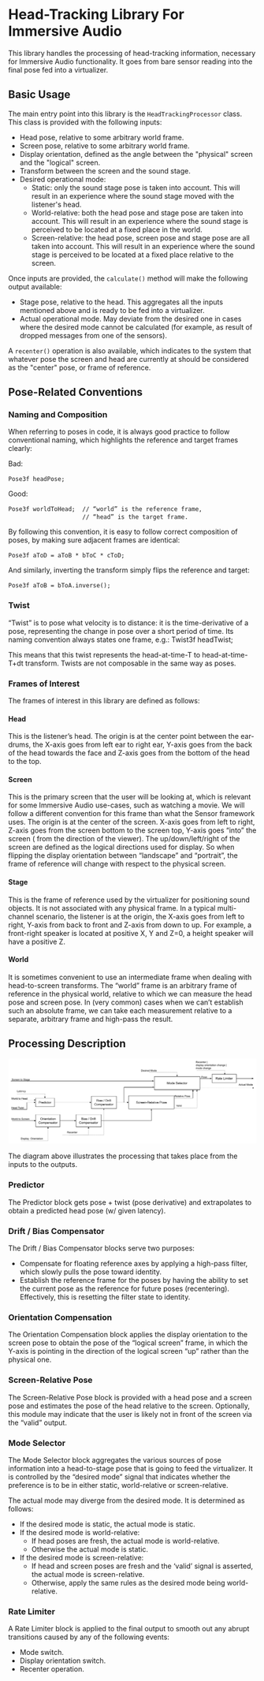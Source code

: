# Head-Tracking Library For Immersive Audio

This library handles the processing of head-tracking information, necessary for
Immersive Audio functionality. It goes from bare sensor reading into the final
pose fed into a virtualizer.

## Basic Usage

The main entry point into this library is the `HeadTrackingProcessor` class.
This class is provided with the following inputs:

- Head pose, relative to some arbitrary world frame.
- Screen pose, relative to some arbitrary world frame.
- Display orientation, defined as the angle between the "physical" screen and
  the "logical" screen.
- Transform between the screen and the sound stage.
- Desired operational mode:
    - Static: only the sound stage pose is taken into account. This will result
      in an experience where the sound stage moved with the listener's head.
    - World-relative: both the head pose and stage pose are taken into account.
      This will result in an experience where the sound stage is perceived to be
      located at a fixed place in the world.
    - Screen-relative: the head pose, screen pose and stage pose are all taken
      into account. This will result in an experience where the sound stage is
      perceived to be located at a fixed place relative to the screen.

Once inputs are provided, the `calculate()` method will make the following
output available:

- Stage pose, relative to the head. This aggregates all the inputs mentioned
  above and is ready to be fed into a virtualizer.
- Actual operational mode. May deviate from the desired one in cases where the
  desired mode cannot be calculated (for example, as result of dropped messages
  from one of the sensors).

A `recenter()` operation is also available, which indicates to the system that
whatever pose the screen and head are currently at should be considered as the
"center" pose, or frame of reference.

## Pose-Related Conventions

### Naming and Composition

When referring to poses in code, it is always good practice to follow
conventional naming, which highlights the reference and target frames clearly:

Bad:

```
Pose3f headPose;
```

Good:

```
Pose3f worldToHead;  // “world” is the reference frame,
                     // “head” is the target frame.
```

By following this convention, it is easy to follow correct composition of poses,
by making sure adjacent frames are identical:

```
Pose3f aToD = aToB * bToC * cToD;
```

And similarly, inverting the transform simply flips the reference and target:

```
Pose3f aToB = bToA.inverse();
```

### Twist

“Twist” is to pose what velocity is to distance: it is the time-derivative of a
pose, representing the change in pose over a short period of time. Its naming
convention always states one frame, e.g.:
Twist3f headTwist;

This means that this twist represents the head-at-time-T to head-at-time-T+dt
transform. Twists are not composable in the same way as poses.

### Frames of Interest

The frames of interest in this library are defined as follows:

#### Head

This is the listener’s head. The origin is at the center point between the
ear-drums, the X-axis goes from left ear to right ear, Y-axis goes from the back
of the head towards the face and Z-axis goes from the bottom of the head to the
top.

#### Screen

This is the primary screen that the user will be looking at, which is relevant
for some Immersive Audio use-cases, such as watching a movie. We will follow a
different convention for this frame than what the Sensor framework uses. The
origin is at the center of the screen. X-axis goes from left to right, Z-axis
goes from the screen bottom to the screen top, Y-axis goes “into” the screen (
from the direction of the viewer). The up/down/left/right of the screen are
defined as the logical directions used for display. So when flipping the display
orientation between “landscape” and “portrait”, the frame of reference will
change with respect to the physical screen.

#### Stage

This is the frame of reference used by the virtualizer for positioning sound
objects. It is not associated with any physical frame. In a typical
multi-channel scenario, the listener is at the origin, the X-axis goes from left
to right, Y-axis from back to front and Z-axis from down to up. For example, a
front-right speaker is located at positive X, Y and Z=0, a height speaker will
have a positive Z.

#### World

It is sometimes convenient to use an intermediate frame when dealing with
head-to-screen transforms. The “world” frame is an arbitrary frame of reference
in the physical world, relative to which we can measure the head pose and screen
pose. In (very common) cases when we can’t establish such an absolute frame, we
can take each measurement relative to a separate, arbitrary frame and high-pass
the result.

## Processing Description

![Pose processing graph](PoseProcessingGraph.png)

The diagram above illustrates the processing that takes place from the inputs to
the outputs.

### Predictor

The Predictor block gets pose + twist (pose derivative) and extrapolates to
obtain a predicted head pose (w/ given latency).

### Drift / Bias Compensator

The Drift / Bias Compensator blocks serve two purposes:

- Compensate for floating reference axes by applying a high-pass filter, which
  slowly pulls the pose toward identity.
- Establish the reference frame for the poses by having the ability to set the
  current pose as the reference for future poses (recentering). Effectively,
  this is resetting the filter state to identity.

### Orientation Compensation

The Orientation Compensation block applies the display orientation to the screen
pose to obtain the pose of the “logical screen” frame, in which the Y-axis is
pointing in the direction of the logical screen “up” rather than the physical
one.

### Screen-Relative Pose

The Screen-Relative Pose block is provided with a head pose and a screen pose
and estimates the pose of the head relative to the screen. Optionally, this
module may indicate that the user is likely not in front of the screen via the
“valid” output.

### Mode Selector

The Mode Selector block aggregates the various sources of pose information into
a head-to-stage pose that is going to feed the virtualizer. It is controlled by
the “desired mode” signal that indicates whether the preference is to be in
either static, world-relative or screen-relative.

The actual mode may diverge from the desired mode. It is determined as follows:

- If the desired mode is static, the actual mode is static.
- If the desired mode is world-relative:
    - If head poses are fresh, the actual mode is world-relative.
    - Otherwise the actual mode is static.
- If the desired mode is screen-relative:
    - If head and screen poses are fresh and the ‘valid’ signal is asserted, the
      actual mode is screen-relative.
    - Otherwise, apply the same rules as the desired mode being world-relative.

### Rate Limiter

A Rate Limiter block is applied to the final output to smooth out any abrupt
transitions caused by any of the following events:

- Mode switch.
- Display orientation switch.
- Recenter operation.
